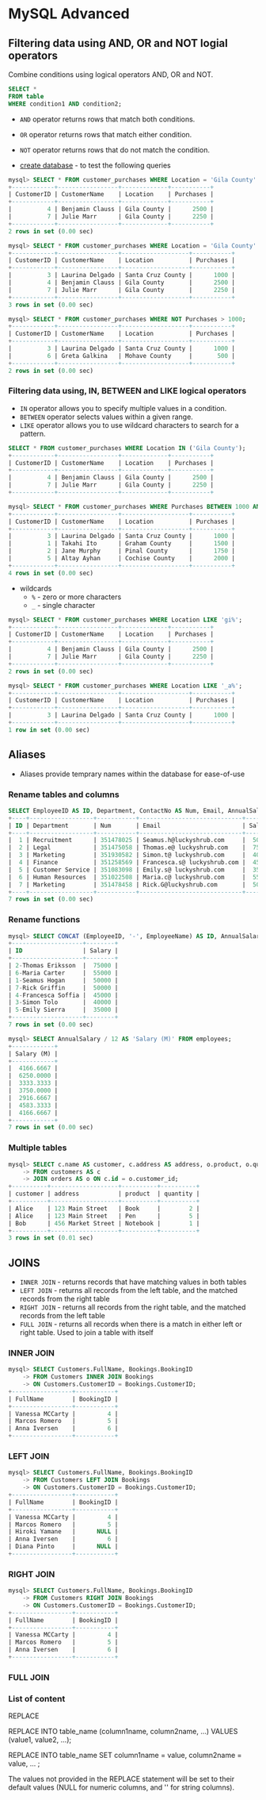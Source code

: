 # MySQL Advanced

## Filtering data using AND, OR and NOT logial operators

Combine conditions using logical operators AND, OR and NOT.

```sql
SELECT *
FROM table
WHERE condition1 AND condition2;
```

- `AND` operator returns rows that match both conditions.
- `OR` operator returns rows that match either condition.
- `NOT` operator returns rows that do not match the condition.

- [create database](./lucky_lab/00-create_db.sql) - to test the following queries

```sql
mysql> SELECT * FROM customer_purchases WHERE Location = 'Gila County' AND Purchases > 2000;
+------------+-----------------+-------------+-----------+
| CustomerID | CustomerName    | Location    | Purchases |
+------------+-----------------+-------------+-----------+
|          4 | Benjamin Clauss | Gila County |      2500 |
|          7 | Julie Marr      | Gila County |      2250 |
+------------+-----------------+-------------+-----------+
2 rows in set (0.00 sec)
```

```sql
mysql> SELECT * FROM customer_purchases WHERE Location = 'Gila County' OR Location = 'Santa Cruz County';
+------------+-----------------+-------------------+-----------+
| CustomerID | CustomerName    | Location          | Purchases |
+------------+-----------------+-------------------+-----------+
|          3 | Laurina Delgado | Santa Cruz County |      1000 |
|          4 | Benjamin Clauss | Gila County       |      2500 |
|          7 | Julie Marr      | Gila County       |      2250 |
+------------+-----------------+-------------------+-----------+
3 rows in set (0.00 sec)
```

```sql
mysql> SELECT * FROM customer_purchases WHERE NOT Purchases > 1000;
+------------+-----------------+-------------------+-----------+
| CustomerID | CustomerName    | Location          | Purchases |
+------------+-----------------+-------------------+-----------+
|          3 | Laurina Delgado | Santa Cruz County |      1000 |
|          6 | Greta Galkina   | Mohave County     |       500 |
+------------+-----------------+-------------------+-----------+
2 rows in set (0.00 sec)
```

### Filtering data using, IN, BETWEEN and LIKE logical operators

- `IN` operator allows you to specify multiple values in a condition.
- `BETWEEN` operator selects values within a given range.
- `LIKE` operator allows you to use wildcard characters to search for a pattern.

```sql
SELECT * FROM customer_purchases WHERE Location IN ('Gila County');
+------------+-----------------+-------------+-----------+
| CustomerID | CustomerName    | Location    | Purchases |
+------------+-----------------+-------------+-----------+
|          4 | Benjamin Clauss | Gila County |      2500 |
|          7 | Julie Marr      | Gila County |      2250 |
+------------+-----------------+-------------+-----------+
```

```sql
mysql> SELECT * FROM customer_purchases WHERE Purchases BETWEEN 1000 AND 2000 ORDER BY Purchases ASC;
+------------+-----------------+-------------------+-----------+
| CustomerID | CustomerName    | Location          | Purchases |
+------------+-----------------+-------------------+-----------+
|          3 | Laurina Delgado | Santa Cruz County |      1000 |
|          1 | Takahi Ito      | Graham County     |      1500 |
|          2 | Jane Murphy     | Pinal County      |      1750 |
|          5 | Altay Ayhan     | Cochise County    |      2000 |
+------------+-----------------+-------------------+-----------+
4 rows in set (0.00 sec)

```

- wildcards
  - `%` - zero or more characters
  - `_` - single character

```sql
mysql> SELECT * FROM customer_purchases WHERE Location LIKE 'gi%';
+------------+-----------------+-------------+-----------+
| CustomerID | CustomerName    | Location    | Purchases |
+------------+-----------------+-------------+-----------+
|          4 | Benjamin Clauss | Gila County |      2500 |
|          7 | Julie Marr      | Gila County |      2250 |
+------------+-----------------+-------------+-----------+
2 rows in set (0.00 sec)

```

```sql
mysql> SELECT * FROM customer_purchases WHERE Location LIKE '_a%';
+------------+-----------------+-------------------+-----------+
| CustomerID | CustomerName    | Location          | Purchases |
+------------+-----------------+-------------------+-----------+
|          3 | Laurina Delgado | Santa Cruz County |      1000 |
+------------+-----------------+-------------------+-----------+
1 row in set (0.00 sec)
```

## Aliases

- Aliases provide temprary names within the database for ease-of-use

### Rename tables and columns

```sql
SELECT EmployeeID AS ID, Department, ContactNo AS Num, Email, AnnualSalary AS Salary FROM employees;
+----+------------------+-----------+-----------------------------+--------+
| ID | Department       | Num       | Email                       | Salary |
+----+------------------+-----------+-----------------------------+--------+
|  1 | Recruitment      | 351478025 | Seamus.h@luckyshrub.com     |  50000 |
|  2 | Legal            | 351475058 | Thomas.e@ luckyshrub.com    |  75000 |
|  3 | Marketing        | 351930582 | Simon.t@ luckyshrub.com     |  40000 |
|  4 | Finance          | 351258569 | Francesca.s@ luckyshrub.com |  45000 |
|  5 | Customer Service | 351083098 | Emily.s@ luckyshrub.com     |  35000 |
|  6 | Human Resources  | 351022508 | Maria.c@ luckyshrub.com     |  55000 |
|  7 | Marketing        | 351478458 | Rick.G@luckyshrub.com       |  50000 |
+----+------------------+-----------+-----------------------------+--------+
7 rows in set (0.00 sec)
```

### Rename functions

```sql
mysql> SELECT CONCAT (EmployeeID, '-', EmployeeName) AS ID, AnnualSalary AS Salary FROM employees ORDER BY AnnualSalary DESC;
+--------------------+--------+
| ID                 | Salary |
+--------------------+--------+
| 2-Thomas Eriksson  |  75000 |
| 6-Maria Carter     |  55000 |
| 1-Seamus Hogan     |  50000 |
| 7-Rick Griffin     |  50000 |
| 4-Francesca Soffia |  45000 |
| 3-Simon Tolo       |  40000 |
| 5-Emily Sierra     |  35000 |
+--------------------+--------+
7 rows in set (0.00 sec)
```

```sql
mysql> SELECT AnnualSalary / 12 AS 'Salary (M)' FROM employees;
+------------+
| Salary (M) |
+------------+
|  4166.6667 |
|  6250.0000 |
|  3333.3333 |
|  3750.0000 |
|  2916.6667 |
|  4583.3333 |
|  4166.6667 |
+------------+
7 rows in set (0.00 sec)
```

### Multiple tables

```sql
mysql> SELECT c.name AS customer, c.address AS address, o.product, o.quantity
    -> FROM customers AS c
    -> JOIN orders AS o ON c.id = o.customer_id;
+----------+-------------------+----------+----------+
| customer | address           | product  | quantity |
+----------+-------------------+----------+----------+
| Alice    | 123 Main Street   | Book     |        2 |
| Alice    | 123 Main Street   | Pen      |        5 |
| Bob      | 456 Market Street | Notebook |        1 |
+----------+-------------------+----------+----------+
3 rows in set (0.01 sec)
```

## JOINS

- `INNER JOIN` - returns records that have matching values in both tables
- `LEFT JOIN` - returns all records from the left table, and the matched records from the right table
- `RIGHT JOIN` - returns all records from the right table, and the matched records from the left table
- `FULL JOIN` - returns all records when there is a match in either left or right table. Used to join a table with itself

### INNER JOIN

```sql
mysql> SELECT Customers.FullName, Bookings.BookingID
    -> FROM Customers INNER JOIN Bookings
    -> ON Customers.CustomerID = Bookings.CustomerID;
+-----------------+-----------+
| FullName        | BookingID |
+-----------------+-----------+
| Vanessa MCCarty |         4 |
| Marcos Romero   |         5 |
| Anna Iversen    |         6 |
+-----------------+-----------+
```

### LEFT JOIN

```sql
mysql> SELECT Customers.FullName, Bookings.BookingID
    -> FROM Customers LEFT JOIN Bookings
    -> ON Customers.CustomerID = Bookings.CustomerID;
+-----------------+-----------+
| FullName        | BookingID |
+-----------------+-----------+
| Vanessa MCCarty |         4 |
| Marcos Romero   |         5 |
| Hiroki Yamane   |      NULL |
| Anna Iversen    |         6 |
| Diana Pinto     |      NULL |
+-----------------+-----------+
```

### RIGHT JOIN

```sql
mysql> SELECT Customers.FullName, Bookings.BookingID
    -> FROM Customers RIGHT JOIN Bookings
    -> ON Customers.CustomerID = Bookings.CustomerID;
+-----------------+-----------+
| FullName        | BookingID |
+-----------------+-----------+
| Vanessa MCCarty |         4 |
| Marcos Romero   |         5 |
| Anna Iversen    |         6 |
+-----------------+-----------+
```

### FULL JOIN

### List of content

REPLACE

REPLACE INTO table_name (column1name, column2name, ...)
VALUES (value1, value2, ...);

REPLACE INTO table_name SET column1name = value, column2name = value, ... ;

The values not provided in the REPLACE statement will be set to their default values (NULL for numeric columns, and '' for string columns).
